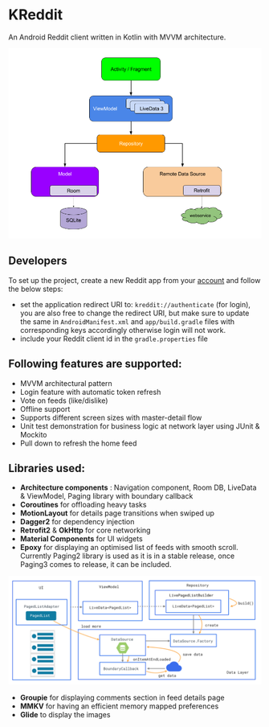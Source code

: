 # KReddit

An Android Reddit client written in Kotlin with MVVM architecture.

![](readmeContent/final-architecture.png)

## Developers

To set up the project, create a new Reddit app from your [account](https://old.reddit.com/prefs/apps/) and follow the below steps:
 * set the application redirect URI to: `kreddit://authenticate` (for login), you are also free to change the redirect URI, but make sure to update the same in `AndroidManifest.xml` and `app/build.gradle` files with corresponding keys accordingly otherwise login will not work.
 * include your Reddit client id in the `gradle.properties` file


## Following features are supported:
 * MVVM architectural pattern
 * Login feature with automatic token refresh
 * Vote on feeds (like/dislike)
 * Offline support
 * Supports different screen sizes with master-detail flow
 * Unit test demonstration for business logic at network layer using JUnit & Mockito
 * Pull down to refresh the home feed

## Libraries used:

 * **Architecture components** : Navigation component, Room DB, LiveData & ViewModel, Paging library with boundary callback
 * **Coroutines** for offloading heavy tasks
 * **MotionLayout** for details page transitions when swiped up
 * **Dagger2** for dependency injection
 * **Retrofit2** & **OkHttp** for core networking
 * **Material Components** for UI widgets
 * **Epoxy** for displaying an optimised list of feeds with smooth scroll. Currently Paging2 library is used as it is in a stable release, once Paging3 comes to release, it can be included.

![](readmeContent/Paging_architecture.png)
 * **Groupie** for displaying comments section in feed details page
 * **MMKV** for having an efficient memory mapped preferences
 * **Glide** to display the images
